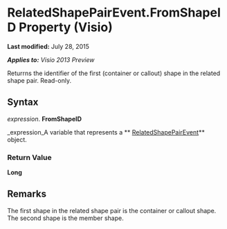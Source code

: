 
# RelatedShapePairEvent.FromShapeID Property (Visio)

 **Last modified:** July 28, 2015

 _**Applies to:** Visio 2013 Preview_

Returrns the identifier of the first (container or callout) shape in the related shape pair. Read-only.


## Syntax

 _expression_. **FromShapeID**

 _expression_A variable that represents a  ** [RelatedShapePairEvent](8a59ae03-ed45-21e3-73ad-8fdbe4c53299.md)** object.


### Return Value

 **Long**


## Remarks

The first shape in the related shape pair is the container or callout shape. The second shape is the member shape.

